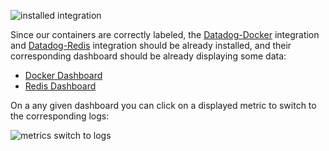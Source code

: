 ![installed integration](https://raw.githubusercontent.com/l0k0ms/workshops/master/log-workshop/images/installed_integrations.png)

Since our containers are correctly labeled, the [Datadog-Docker](https://app.datadoghq.com/account/settings#integrations/docker) integration and [Datadog-Redis](https://app.datadoghq.com/account/settings#integrations/redis) integration should be already installed, and their corresponding dashboard should be already displaying some data:

* [Docker Dashboard](https://app.datadoghq.com/screen/integration/52/docker---overview)
* [Redis Dashboard](https://app.datadoghq.com/screen/integration/15/redis---overview)

On a any given dashboard you can click on a displayed metric to switch to the corresponding logs:

![metrics switch to logs](https://raw.githubusercontent.com/l0k0ms/workshops/master/log-workshop/images/metrics_switch_to_logs.png)